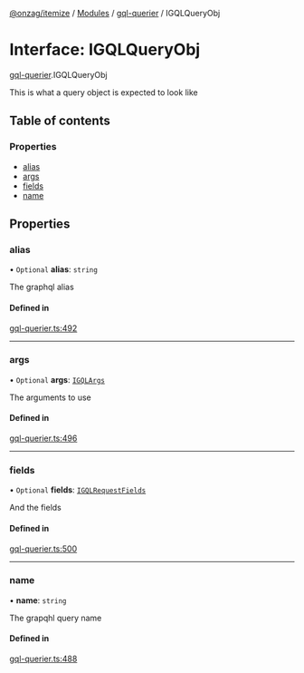 [@onzag/itemize](../README.md) / [Modules](../modules.md) / [gql-querier](../modules/gql_querier.md) / IGQLQueryObj

# Interface: IGQLQueryObj

[gql-querier](../modules/gql_querier.md).IGQLQueryObj

This is what a query object is expected to look like

## Table of contents

### Properties

- [alias](gql_querier.IGQLQueryObj.md#alias)
- [args](gql_querier.IGQLQueryObj.md#args)
- [fields](gql_querier.IGQLQueryObj.md#fields)
- [name](gql_querier.IGQLQueryObj.md#name)

## Properties

### alias

• `Optional` **alias**: `string`

The graphql alias

#### Defined in

[gql-querier.ts:492](https://github.com/onzag/itemize/blob/5c2808d3/gql-querier.ts#L492)

___

### args

• `Optional` **args**: [`IGQLArgs`](gql_querier.IGQLArgs.md)

The arguments to use

#### Defined in

[gql-querier.ts:496](https://github.com/onzag/itemize/blob/5c2808d3/gql-querier.ts#L496)

___

### fields

• `Optional` **fields**: [`IGQLRequestFields`](gql_querier.IGQLRequestFields.md)

And the fields

#### Defined in

[gql-querier.ts:500](https://github.com/onzag/itemize/blob/5c2808d3/gql-querier.ts#L500)

___

### name

• **name**: `string`

The grapqhl query name

#### Defined in

[gql-querier.ts:488](https://github.com/onzag/itemize/blob/5c2808d3/gql-querier.ts#L488)
